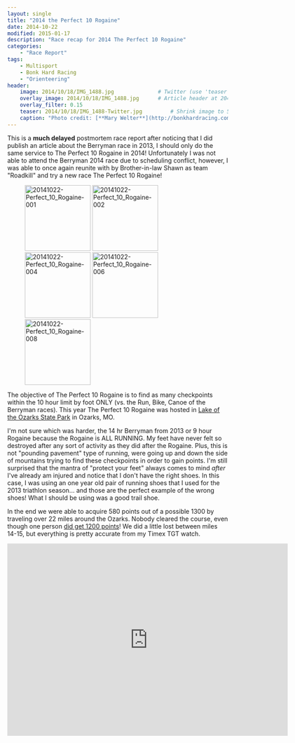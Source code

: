 ```yaml
---
layout: single
title: "2014 the Perfect 10 Rogaine"
date: 2014-10-22
modified: 2015-01-17
description: "Race recap for 2014 The Perfect 10 Rogaine"
categories:
    - "Race Report"
tags:
    - Multisport
    - Bonk Hard Racing
    - "Orienteering"
header:
    image: 2014/10/18/IMG_1488.jpg				# Twitter (use 'teaser')
    overlay_image: 2014/10/18/IMG_1488.jpg		# Article header at 2048x768
    overlay_filter: 0.15
    teaser: 2014/10/18/IMG_1488-Twitter.jpg 		# Shrink image to 575 width
    caption: "Photo credit: [**Mary Welter**](http://bonkhardracing.com/Photos2014P10/MWFinish/content/IMG_1488_large.html)"
---
```

This is a **much delayed** postmortem race report after noticing that I did publish an article about the Berryman race in 2013, I should only do the same service to The Perfect 10 Rogaine in 2014! Unfortunately I was not able to attend the Berryman 2014 race due to scheduling conflict, however, I was able to once again reunite with by Brother-in-law Shawn as team "Roadkill" and try a new race The Perfect 10 Rogaine!

<figure class="fifth">
<a href="https://www.flickr.com/photos/justinrummel/16118912777" title="20141022-Perfect_10_Rogaine-001 by Justin Rummel, on Flickr"><img src="https://farm8.staticflickr.com/7466/16118912777_0b6fe677ba_q.jpg" width="150" height="150" alt="20141022-Perfect_10_Rogaine-001"></a>
<a href="https://www.flickr.com/photos/justinrummel/16302975001" title="20141022-Perfect_10_Rogaine-002 by Justin Rummel, on Flickr"><img src="https://farm8.staticflickr.com/7522/16302975001_269a414e5d_q.jpg" width="150" height="150" alt="20141022-Perfect_10_Rogaine-002"></a>
<a href="https://www.flickr.com/photos/justinrummel/16118610079" title="20141022-Perfect_10_Rogaine-004 by Justin Rummel, on Flickr"><img src="https://farm9.staticflickr.com/8592/16118610079_6524761279_q.jpg" width="150" height="150" alt="20141022-Perfect_10_Rogaine-004"></a>
<a href="https://www.flickr.com/photos/justinrummel/16278829126" title="20141022-Perfect_10_Rogaine-006 by Justin Rummel, on Flickr"><img src="https://farm9.staticflickr.com/8679/16278829126_c2d6a99762_q.jpg" width="150" height="150" alt="20141022-Perfect_10_Rogaine-006"></a>
<a href="https://www.flickr.com/photos/justinrummel/16117219728" title="20141022-Perfect_10_Rogaine-008 by Justin Rummel, on Flickr"><img src="https://farm8.staticflickr.com/7493/16117219728_9e4b05770c_q.jpg" width="150" height="150" alt="20141022-Perfect_10_Rogaine-008"></a>
</figure>

The objective of The Perfect 10 Rogaine is to find as many checkpoints within the 10 hour limit by foot ONLY (vs. the Run, Bike, Canoe of the Berryman races).  This year The Perfect 10 Rogaine was hosted in [Lake of the Ozarks State Park][ozarks] in Ozarks, MO.

I'm not sure which was harder, the 14 hr Berryman from 2013 or 9 hour Rogaine because the Rogaine is ALL RUNNING.  My feet have never felt so destroyed after any sort of activity as they did after the Rogaine.  Plus, this is not "pounding pavement" type of running, were going up and down the side of mountains trying to find these checkpoints in order to gain points.  I'm still surprised that the mantra of "protect your feet" always comes to mind *after* I've already am injured and notice that I don't have the right shoes.  In this case, I was using an one year old pair of running shoes that I used for the 2013 triathlon season... and those are the perfect example of the wrong shoes!  What I should be using was a good trail shoe.

In the end we were able to acquire 580 points out of a possible 1300 by traveling over 22 miles around the Ozarks.  Nobody cleared the course, even though one person [did get 1200 points][1200]!  We did a little lost between miles 14-15, but everything is pretty accurate from my Timex TGT watch.

<p class="align-center"><iframe height='439' width='640' frameborder='0' allowtransparency='true' scrolling='no' src='https://www.strava.com/activities/209124354/embed/1590b2431d819da54286e9d8a9456d8a13b5a040'></iframe></p>

[ozarks]: http://mostateparks.com/park/lake-ozarks-state-park
[1200]: http://www.bonkhardracing2.com/results/perfect10/2014/overall.pdf